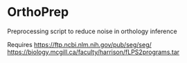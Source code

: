 # OrthoPrep
Preprocessing script to reduce noise in orthology inference

Requires 
https://ftp.ncbi.nlm.nih.gov/pub/seg/seg/
https://biology.mcgill.ca/faculty/harrison/fLPS2programs.tar
